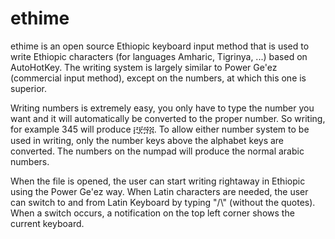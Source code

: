# ethime

ethime is an open source Ethiopic keyboard input method that is used to write
Ethiopic characters (for languages Amharic, Tigrinya, ...) based on AutoHotKey.
The writing system is largely similar to Power Ge'ez (commercial input method),
except on the numbers, at which this one is superior.

Writing numbers is extremely easy, you only have to type the number you want
and it will automatically be converted to the proper number. So writing, for
example 345 will produce ፫፻፵፭. To allow either number system to be used in
writing, only the number keys above the alphabet keys are converted. The
numbers on the numpad will produce the normal arabic numbers.

When the file is opened, the user can start writing rightaway in Ethiopic using
the Power Ge'ez way. When Latin characters are needed, the user can switch to
and from Latin Keyboard by typing "/\\" (without the quotes). When a switch
occurs, a notification on the top left corner shows the current keyboard.
